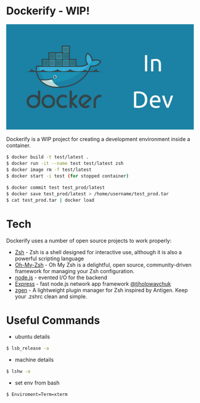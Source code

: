 # Dockerify - WIP!

![Docker Development](docker-dev.jpg)

Dockerify is a WIP project for creating a development environment inside a container.

```sh
$ docker build -t test/latest .
$ docker run -it --name test test/latest zsh
$ docker image rm -f test/latest
$ docker start -i test (for stopped container)
```

```sh
$ docker commit test test_prod/latest
$ docker save test_prod/latest > /home/username/test_prod.tar
$ cat test_prod.tar | docker load
```

# Tech

Dockerify uses a number of open source projects to work properly:

- [Zsh] - Zsh is a shell designed for interactive use, although it is also a powerful scripting language
- [Oh-My-Zsh] - Oh My Zsh is a delightful, open source, community-driven framework for managing your Zsh configuration.
- [node.js] - evented I/O for the backend
- [Express] - fast node.js network app framework [@tjholowaychuk]
- [zgen] - A lightweight plugin manager for Zsh inspired by Antigen. Keep your .zshrc clean and simple.

# Useful Commands

- ubuntu details

```sh
$ lsb_release -a
```

- machine details

```sh
$ lshw -a
```

- set env from bash

```sh
$ Enviroment=Term=xterm
```

[//]: # "These are reference links used in the body of this note and get stripped out when the markdown processor does its job. There is no need to format nicely because it shouldn't be seen. Thanks SO - http://stackoverflow.com/questions/4823468/store-comments-in-markdown-syntax"
[node.js]: http://nodejs.org
[oh-my-zsh]: https://ohmyz.sh/
[zsh]: https://www.zsh.org
[@tjholowaychuk]: http://twitter.com/tjholowaychuk
[express]: http://expressjs.com
[zgen]: https://github.com/tarjoilija/zgen
